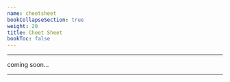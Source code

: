 ```yaml
---
name: cheetsheet
bookCollapseSection: true
weight: 20
title: Cheet Sheet
bookToc: false
---
```


---
coming soon...

---
